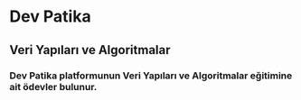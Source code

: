 # Dev Patika 
## Veri Yapıları ve Algoritmalar 
### Dev Patika platformunun Veri Yapıları ve Algoritmalar eğitimine ait ödevler bulunur.
